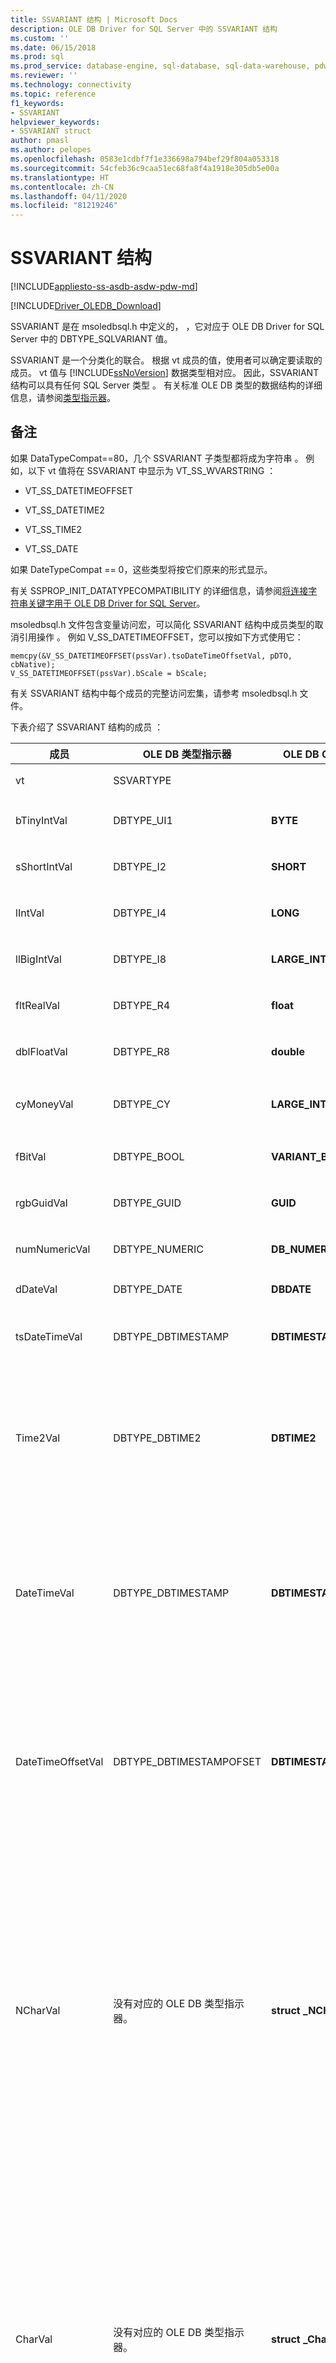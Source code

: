 ```yaml
---
title: SSVARIANT 结构 | Microsoft Docs
description: OLE DB Driver for SQL Server 中的 SSVARIANT 结构
ms.custom: ''
ms.date: 06/15/2018
ms.prod: sql
ms.prod_service: database-engine, sql-database, sql-data-warehouse, pdw
ms.reviewer: ''
ms.technology: connectivity
ms.topic: reference
f1_keywords:
- SSVARIANT
helpviewer_keywords:
- SSVARIANT struct
author: pmasl
ms.author: pelopes
ms.openlocfilehash: 0583e1cdbf7f1e336698a794bef29f804a053318
ms.sourcegitcommit: 54cfeb36c9caa51ec68fa8f4a1918e305db5e00a
ms.translationtype: HT
ms.contentlocale: zh-CN
ms.lasthandoff: 04/11/2020
ms.locfileid: "81219246"
---
```

# <a name="ssvariant-structure"></a>SSVARIANT 结构
[!INCLUDE[appliesto-ss-asdb-asdw-pdw-md](../../../includes/appliesto-ss-asdb-asdw-pdw-md.md)]

[!INCLUDE[Driver_OLEDB_Download](../../../includes/driver_oledb_download.md)]

  SSVARIANT 是在 msoledbsql.h 中定义的，  ，它对应于 OLE DB Driver for SQL Server 中的 DBTYPE_SQLVARIANT 值。  
  
 SSVARIANT  是一个分类化的联合。 根据 vt 成员的值，使用者可以确定要读取的成员。 vt 值与 [!INCLUDE[ssNoVersion](../../../includes/ssnoversion-md.md)] 数据类型相对应。 因此，SSVARIANT 结构可以具有任何 SQL Server 类型  。 有关标准 OLE DB 类型的数据结构的详细信息，请参阅[类型指示器](https://go.microsoft.com/fwlink/?LinkId=122171)。  
  
## <a name="remarks"></a>备注  
 如果 DataTypeCompat==80，几个 SSVARIANT 子类型都将成为字符串  。 例如，以下 vt 值将在 SSVARIANT 中显示为 VT_SS_WVARSTRING  ：  
  
-   VT_SS_DATETIMEOFFSET  
  
-   VT_SS_DATETIME2  
  
-   VT_SS_TIME2  
  
-   VT_SS_DATE  
  
 如果 DateTypeCompat == 0，这些类型将按它们原来的形式显示。  
  
 有关 SSPROP_INIT_DATATYPECOMPATIBILITY 的详细信息，请参阅[将连接字符串关键字用于 OLE DB Driver for SQL Server](../../oledb/applications/using-connection-string-keywords-with-oledb-driver-for-sql-server.md)。  
  
 msoledbsql.h 文件包含变量访问宏，可以简化 SSVARIANT 结构中成员类型的取消引用操作  。 例如 V_SS_DATETIMEOFFSET，您可以按如下方式使用它：  
  
```  
memcpy(&V_SS_DATETIMEOFFSET(pssVar).tsoDateTimeOffsetVal, pDTO, cbNative);  
V_SS_DATETIMEOFFSET(pssVar).bScale = bScale;  
```  
  
 有关 SSVARIANT  结构中每个成员的完整访问宏集，请参考 msoledbsql.h 文件。  
  
 下表介绍了 SSVARIANT 结构的成员  ：  
  
|成员|OLE DB 类型指示器|OLE DB C 数据类型|vt 值|注释|  
|------------|---------------------------|------------------------|--------------|--------------|  
|vt|SSVARTYPE|||指定 SSVARIANT 结构中包含的值类型  。|  
|bTinyIntVal|DBTYPE_UI1|**BYTE**|**VT_SS_UI1**|支持 tinyint  [!INCLUDE[ssNoVersion](../../../includes/ssnoversion-md.md)] 数据类型。|  
|sShortIntVal|DBTYPE_I2|**SHORT**|**VT_SS_I2**|支持 smallint  [!INCLUDE[ssNoVersion](../../../includes/ssnoversion-md.md)] 数据类型。|  
|lIntVal|DBTYPE_I4|**LONG**|**VT_SS_I4**|支持 int  [!INCLUDE[ssNoVersion](../../../includes/ssnoversion-md.md)] 数据类型。|  
|llBigIntVal|DBTYPE_I8|**LARGE_INTEGER**|**VT_SS_I8**|支持 bigint  [!INCLUDE[ssNoVersion](../../../includes/ssnoversion-md.md)] 数据类型。|  
|fltRealVal|DBTYPE_R4|**float**|**VT_SS_R4**|支持 real  [!INCLUDE[ssNoVersion](../../../includes/ssnoversion-md.md)] 数据类型。|  
|dblFloatVal|DBTYPE_R8|**double**|**VT_SS_R8**|支持 float  [!INCLUDE[ssNoVersion](../../../includes/ssnoversion-md.md)] 数据类型。|  
|cyMoneyVal|DBTYPE_CY|**LARGE_INTEGER**|**VT_SS_MONEY VT_SS_SMALLMONEY**|支持 money  和 smallmoney  [!INCLUDE[ssNoVersion](../../../includes/ssnoversion-md.md)] 数据类型。|  
|fBitVal|DBTYPE_BOOL|**VARIANT_BOOL**|**VT_SS_BIT**|支持 bit  [!INCLUDE[ssNoVersion](../../../includes/ssnoversion-md.md)] 数据类型。|  
|rgbGuidVal|DBTYPE_GUID|**GUID**|**VT_SS_GUID**|支持 uniqueidentifier  [!INCLUDE[ssNoVersion](../../../includes/ssnoversion-md.md)] 数据类型。|  
|numNumericVal|DBTYPE_NUMERIC|**DB_NUMERIC**|**VT_SS_NUMERIC**|支持 numeric  [!INCLUDE[ssNoVersion](../../../includes/ssnoversion-md.md)] 数据类型。|  
|dDateVal|DBTYPE_DATE|**DBDATE**|**VT_SS_DATE**|支持 date **数据类型**[!INCLUDE[ssNoVersion](../../../includes/ssnoversion-md.md)]。|  
|tsDateTimeVal|DBTYPE_DBTIMESTAMP|**DBTIMESTAMP**|**VT_SS_SMALLDATETIME VT_SS_DATETIME VT_SS_DATETIME2**|支持 smalldatetime  、datetime  和 datetime2  [!INCLUDE[ssNoVersion](../../../includes/ssnoversion-md.md)] 数据类型。|  
|Time2Val|DBTYPE_DBTIME2|**DBTIME2**|**VT_SS_TIME2**|支持 time  [!INCLUDE[ssNoVersion](../../../includes/ssnoversion-md.md)] 数据类型。<br /><br /> 包括以下成员：<br /><br /> tTime2Val  (DBTIME2  )<br /><br /> bScale  (BYTE  ) 指定 tTime2Val  值的小数位数。|  
|DateTimeVal|DBTYPE_DBTIMESTAMP|**DBTIMESTAMP**|**VT_SS_DATETIME2**|支持 datetime2  [!INCLUDE[ssNoVersion](../../../includes/ssnoversion-md.md)] 数据类型。<br /><br /> 包括以下成员：<br /><br /> tsDataTimeVal  (DBTIMESTAMP)<br /><br /> bScale  (BYTE  ) 指定 tsDataTimeVal  值的小数位数。|  
|DateTimeOffsetVal|DBTYPE_DBTIMESTAMPOFSET|**DBTIMESTAMPOFFSET**|**VT_SS_DATETIMEOFFSET**|支持 datetimeoffset  [!INCLUDE[ssNoVersion](../../../includes/ssnoversion-md.md)] 数据类型。<br /><br /> 包括以下成员：<br /><br /> tsoDateTimeOffsetVal  (DBTIMESTAMPOFFSET  )<br /><br /> bScale  (BYTE  ) 指定 tsoDateTimeOffsetVal  值的小数位数。|  
|NCharVal|没有对应的 OLE DB 类型指示器。|**struct _NCharVal**|**VT_SS_WVARSTRING、**<br /><br /> **VT_SS_WSTRING**|支持 nchar  和 nvarchar  [!INCLUDE[ssNoVersion](../../../includes/ssnoversion-md.md)] 数据类型。<br /><br /> 包括以下成员：<br /><br /> sActualLength  (SHORT  ) 指定 pwchNCharVal  指向的字符串的实际长度。 不包括尾零。<br /><br /> sMaxLength  (SHORT  ) 指定 pwchNCharVal  指向的字符串的最大长度。<br /><br /> 指向字符串的 pwchNCharVal  (WCHAR  \*) 指针。<br /><br /> 不使用的成员：rgbReserved  、dwReserved  和 pwchReserved  。|  
|CharVal|没有对应的 OLE DB 类型指示器。|**struct _CharVal**|**VT_SS_STRING、**<br /><br /> **VT_SS_VARSTRING**|支持 char  和 varchar  [!INCLUDE[ssNoVersion](../../../includes/ssnoversion-md.md)] 数据类型。<br /><br /> 包括以下成员：<br /><br /> sActualLength  (SHORT  ) 指定 pchCharVal  指向的字符串的实际长度。 不包括尾零。<br /><br /> sMaxLength  (SHORT  ) 指定 pchCharVal  指向的字符串的最大长度。<br /><br /> 指向字符串的 pchCharVal  (CHAR  \*) 指针。<br /><br /> 不使用的成员：<br /><br /> rgbReserved  、dwReserved  和 pwchReserved  。|  
|BinaryVal|没有对应的 OLE DB 类型指示器。|**struct _BinaryVal**|**VT_SS_VARBINARY、**<br /><br /> **VT_SS_BINARY**|支持 binary  和 varbinary  [!INCLUDE[ssNoVersion](../../../includes/ssnoversion-md.md)] 数据类型。<br /><br /> 包括以下成员：<br /><br /> sActualLength  (SHORT  ) 指定 prgbBinaryVal  指向的数据的实际长度。<br /><br /> sMaxLength  (SHORT  ) 指定 prgbBinaryVal  指向的数据的最大长度。<br /><br /> 指向二进制数据的 prgbBinaryVal  (BYTE  \*) 指针。<br /><br /> 不使用的成员：dwReserved  。|  
|UnknownType|不使用|不使用|不使用|不使用|  
|BLOBType|不使用|不使用|不使用|不使用|  
| &nbsp; | &nbsp; | &nbsp; | &nbsp; | &nbsp; |
  
## <a name="see-also"></a>另请参阅  
 [数据类型 (OLE DB)](../../oledb/ole-db-data-types/data-types-ole-db.md)  
  
  
